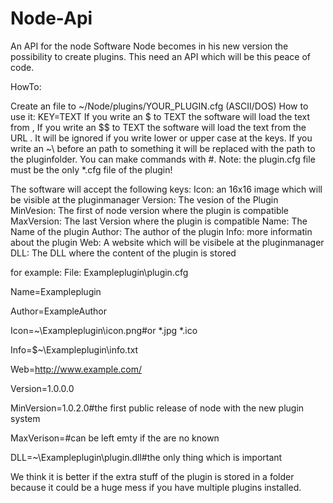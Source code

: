 Node-Api
========

An API for the node Software
Node becomes in his new version the possibility to create plugins. This need an API which will be this peace of code.

HowTo:

Create an file to ~/Node/plugins/YOUR_PLUGIN.cfg (ASCII/DOS)
How to use it: KEY=TEXT<endline> If you write an $<file> to TEXT the software will load the text from <file>,
If you write an $$<url> to TEXT the software will load the text from the URL <url>. It will be ignored if you write lower or
upper case at the keys. If you write an ~\ before an path to something it will be replaced with the path to the pluginfolder.
You can make commands with #. Note: the plugin.cfg file must be the only *.cfg file of the plugin!

The software will accept the following keys:
Icon: an 16x16 image which will be visible at the pluginmanager
Version: The vesion of the Plugin
MinVesion: The first of node version where the plugin is compatible
MaxVersion: The last Version where the plugin is compatible
Name: The Name of the plugin
Author: The author of the plugin
Info: more informatin about the plugin
Web: A website which will be visibele at the pluginmanager
DLL: The DLL where the content of the plugin is stored

for example: File: Exampleplugin\plugin.cfg

Name=Exampleplugin

Author=ExampleAuthor

Icon=~\Exampleplugin\icon.png#or *.jpg *.ico

Info=$~\Exampleplugin\info.txt

Web=http://www.example.com/

Version=1.0.0.0

MinVersion=1.0.2.0#the first public release of node with the new plugin system

MaxVerison=#can be left emty if the are no known

DLL=~\Exampleplugin\plugin.dll#the only thing which is important

We think it is better if the extra stuff of the plugin is stored in a folder because
it could be a huge mess if you have multiple plugins installed.


